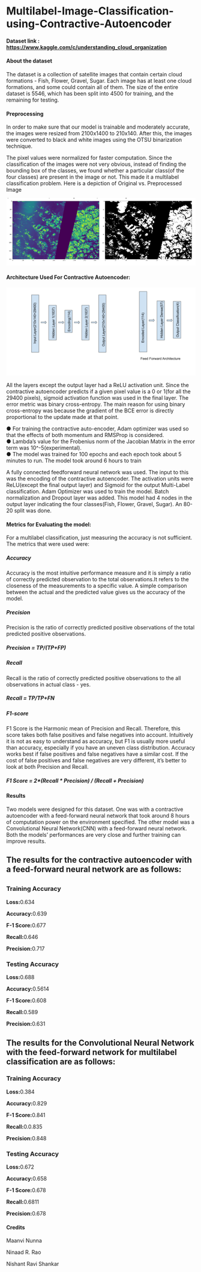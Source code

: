 # Multilabel-Image-Classification-using-Contractive-Autoencoder

#### Dataset link : https://www.kaggle.com/c/understanding_cloud_organization
#### About the dataset
<p>The dataset is a collection of satellite images that contain certain cloud formations - Fish, Flower,
Gravel, Sugar. Each image has at least one cloud formations, and some could contain all of them.
The size of the entire dataset is 5546, which has been split into 4500 for training, and the remaining
for testing.</p>

#### Preprocessing
<p>In order to make sure that our model is trainable and moderately accurate, the images were resized
from 2100x1400 to 210x140. After this, the images were converted to black and white images using
the OTSU binarization technique.</p>
<p>The pixel values were normalized for faster computation. Since the classification of the images were
not very obvious, instead of finding the bounding box of the classes, we found whether a particular
class(of the four classes) are present in the image or not. This made it a multilabel classification
problem. Here is a depiction of Original vs. Preprocessed Image</p>
<img src = "./image/Image.png"></img>

#### Architecture Used For Contractive Autoencoder:
<img src = "./image/Architecture.png"></img>
<p>All the layers except the output layer had a ReLU activation unit. Since the contractive autoencoder
predicts if a given pixel value is a 0 or 1(for all the 29400 pixels), sigmoid activation function was used
in the final layer. The error metric was binary cross-entropy. The main reason for using binary
cross-entropy was because the gradient of the BCE error is directly proportional to the update made
at that point.</p>
● For training the contractive auto-encoder, Adam optimizer was used so that the effects of both
momentum and RMSProp is considered.<br>
● Lambda’s value for the Frobenius norm of the Jacobian Matrix in the error term was
10^-5(experimental).<br>
● The model was trained for 100 epochs and each epoch took about 5 minutes to run. The
model took around 6 hours to train<br>
<p>
A fully connected feedforward neural network was used. The input to this was the encoding of the
contractive autoencoder. The activation units were ReLU(except the final output layer) and Sigmoid
for the output Multi-Label classification. Adam Optimizer was used to train the model. Batch
normalization and Dropout layer was added. This model had 4 nodes in the output layer indicating the
four classes(Fish, Flower, Gravel, Sugar). An 80-20 split was done.</p>


#### Metrics for Evaluating the model:
</p>For a multilabel classification, just measuring the accuracy is not sufficient. The metrics that were
used were:</p>
<h5>Accuracy</h5> <p>Accuracy is the most intuitive performance measure and it is simply a ratio of correctly
predicted observation to the total observations.It refers to the closeness of the measurements to a
specific value. A simple comparison between the actual and the predicted value gives us the accuracy
of the model.</p>
<h5>Precision</h5> <p>Precision is the ratio of correctly predicted positive observations of the total predicted
positive observations.</p>
<h5>Precision = TP/(TP+FP)</h5>
<h5>Recall</h5><p> Recall is the ratio of correctly predicted positive observations to the all observations in actual
class - yes.</p>
<h5>Recall = TP/TP+FN</h5>
<h5>F1-score</h5><p>F1 Score is the Harmonic mean of Precision and Recall. Therefore, this score takes both
false positives and false negatives into account. Intuitively it is not as easy to understand as accuracy,
but F1 is usually more useful than accuracy, especially if you have an uneven class distribution.
Accuracy works best if false positives and false negatives have a similar cost. If the cost of false
positives and false negatives are very different, it’s better to look at both Precision and Recall.</p>
<h5>F1 Score = 2*(Recall * Precision) / (Recall + Precision)</h5>


#### Results
<p>Two models were designed for this dataset. One was with a contractive autoencoder with a
feed-forward neural network that took around 8 hours of computation power on the environment
specified. The other model was a Convolutional Neural Network(CNN) with a feed-forward neural
network. Both the models’ performances are very close and further training can improve results.
<h2>The results for the contractive autoencoder with a feed-forward neural network are as follows:<h2>
<h3> Training Accuracy</h3>
<p><b>Loss:</b>0.634</p>
<p><b>Accuracy:</b>0.639</p>
<p><b>F-1 Score:</b>0.677</p>
<p><b>Recall:</b>0.646</p>
<p><b>Precision:</b>0.717</p>
<h3> Testing Accuracy</h3>
<p><b>Loss:</b>0.688</p>
<p><b>Accuracy:</b>0.5614</p>
<p><b>F-1 Score:</b>0.608</p>
<p><b>Recall:</b>0.589</p>
<p><b>Precision:</b>0.631</p>

<h2>The results for the Convolutional Neural Network with the feed-forward network for multilabel
classification are as follows:</h2>
<h3> Training Accuracy</h3>
<p><b>Loss:</b>0.384</p>
<p><b>Accuracy:</b>0.829</p>
<p><b>F-1 Score:</b>0.841</p>
<p><b>Recall:</b>0.0.835</p>
<p><b>Precision:</b>0.848</p>

<h3> Testing Accuracy</h3>
<p><b>Loss:</b>0.672</p>
<p><b>Accuracy:</b>0.658</p>
<p><b>F-1 Score:</b>0.678</p>
<p><b>Recall:</b>0.6811</p>
<p><b>Precision:</b>0.678</p>


#### Credits
<p> Maanvi Nunna</p>
<p> Ninaad R. Rao</p>
<p> Nishant Ravi Shankar</p>
